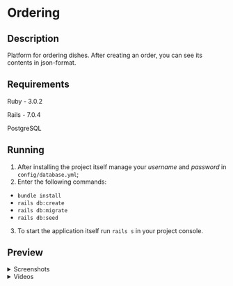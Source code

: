 # Ordering

## Description

Platform for ordering dishes. After creating an order, you can see its contents in json-format. 

## Requirements

Ruby - 3.0.2

Rails - 7.0.4

PostgreSQL

## Running

1. After installing the project itself manage your *username* and *password*  in `config/database.yml`;
2. Enter the following commands:
* `bundle install`
* `rails db:create`
* `rails db:migrate`
* `rails db:seed`

3. To start the application itself run `rails s` in your project console.

## Preview

<details>
  <summary>Screenshots</summary>
  
  * Main page with dishes
  
  ![main_page_dishes](https://github.com/MechaelDodo/Ordering/blob/main/mockups/main_page_dishes.png)
  
  * Search by ingredients
  
  ![main_page_ingredients](https://github.com/MechaelDodo/Ordering/blob/main/mockups/main_page_ingredients.png)
  
  * Page with orders
  
  ![order_page](https://github.com/MechaelDodo/Ordering/blob/main/mockups/order_page.png)
  
  * Order json-response
  
  ![Dishes_json](https://github.com/MechaelDodo/Ordering/blob/main/mockups/show_json_order.png)
  
</details>
<details>
  <summary>Videos</summary>
  
  * Create order
  
  ![create_order](https://raw.githubusercontent.com/MechaelDodo/Ordering/main/mockups/create_order.mp4)
  
  * Search by ingredients 
  
  ![search_by_ingredietns](https://raw.githubusercontent.com/MechaelDodo/Ordering/main/mockups/search.mp4)
  
  
</details>


